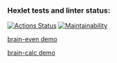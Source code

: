 ### Hexlet tests and linter status:
[![Actions Status](https://github.com/nst12/frontend-project-44/actions/workflows/hexlet-check.yml/badge.svg)](https://github.com/nst12/frontend-project-44/actions)
[![Maintainability](https://api.codeclimate.com/v1/badges/9a27f32afa00f93f5b43/maintainability)](https://codeclimate.com/github/nst12/frontend-project-44/maintainability)

[brain-even demo](https://asciinema.org/a/g9haU0JSVZGw4v9W359EzJt1C)

[brain-calc demo](https://asciinema.org/a/oFrp04c6vtmJ6YSdorugkNlWc)